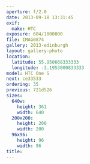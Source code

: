 ```yaml
---
aperture: f/2.0
date: 2013-09-18 13:31:45
exif:
  make: HTC
exposure: 684/1000000
file: IMAG0874
gallery: 2013-edinburgh
layout: gallery-photo
location:
  latitude: 55.950668333333
  longitude: -3.1953000833333
model: HTC One S
next: ce33533
ordering: 35
previous: 721d526
sizes:
  640w:
    height: 361
    width: 640
  200x200:
    height: 200
    width: 200
  96x96:
    height: 96
    width: 96
title: 
---
```

